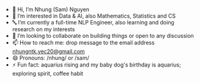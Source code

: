 - 👋 Hi, I’m Nhung (Sam) Nguyen
- 👀 I’m interested in Data & AI, also Mathematics, Statistics and CS 
- 🔤 I’m currently a full-time NLP Engineer, also learning and doing research on my interests
- 🧩 I’m looking to collaborate on building things or open to any discussion
- 📫 How to reach me: drop message to the email address nhungntk.yec20@gmail.com
- 😄 Pronouns: /nhung/ or /sam/
- ⚡ Fun fact: aquarius rising and my baby dog's birthday is aquarius; exploring spirit, coffee habit 

<!---
nhsamng/nhsamng is a ✨ special ✨ repository because its `README.md` (this file) appears on your GitHub profile.
You can click the Preview link to take a look at your changes.
--->
